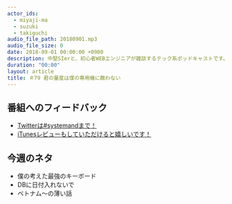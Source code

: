 ```yaml
---
actor_ids:
  - miyaji-ma
  - suzuki
  - takiguchi
audio_file_path: 20180901.mp3
audio_file_size: 0
date: 2018-09-01 00:00:00 +0900
description: 中堅SIerと、初心者WEBエンジニアが雑談するテック系ポッドキャストです。
duration: "00:00"
layout: article
title: ＃79 君の量産は僕の専用機に敵わない
---
```

## 番組へのフィードバック
* [Twitterは#systemandまで！](https://twitter.com/search?q=%23systemand)
* [iTunesレビューもしていただけると嬉しいです！](https://itunes.apple.com/jp/podcast/systemand-online/id1205168408?mt=2)

## 今週のネタ
* 僕の考えた最強のキーボード
* DBに日付入れないで
* ベトナム〜の薄い話

